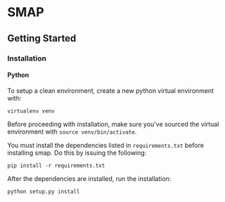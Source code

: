 # SMAP

## Getting Started

### Installation

#### Python

To setup a clean environment, create a new python virtual environment with:

    virtualenv venv

Before proceeding with installation, make sure you've sourced the virtual environment with `source venv/bin/activate`.

You must install the dependencies listed in `requirements.txt` before installing smap. Do this by issuing the following:

    pip install -r requirements.txt

After the dependencies are installed, run the installation:

    python setup.py install


